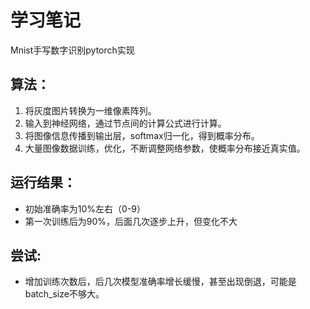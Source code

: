 # 学习笔记
Mnist手写数字识别pytorch实现
## 算法：
1.	将灰度图片转换为一维像素阵列。
2.	输入到神经网络，通过节点间的计算公式进行计算。
3.	将图像信息传播到输出层，softmax归一化，得到概率分布。
4.	大量图像数据训练，优化，不断调整网络参数，使概率分布接近真实值。
## 运行结果：
- 初始准确率为10%左右（0-9）
- 第一次训练后为90%，后面几次逐步上升，但变化不大
## 尝试:
- 增加训练次数后，后几次模型准确率增长缓慢，甚至出现倒退，可能是batch_size不够大。